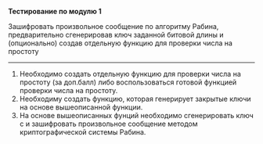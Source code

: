 **Тестирование по модулю 1**

Зашифровать произвольное сообщение по алгоритму Рабина, предварительно сгенерировав ключ заданной битовой 
длины и (опционально) создав отдельную функцию для проверки числа на простоту

---

1) Необходимо создать отдельную функцию для проверки числа на простоту (за доп.балл) либо воспользоваться
готовой функцией проверки числа на простоту.
2) Необходиму создать функцию, которая генерирует закрытые ключи на основе вышеописанной функции.
3) На основе вышеописанных фунций необходимо сгенерировать ключ c и зашифровать произвольное сообщение
методом криптографической системы Рабина.